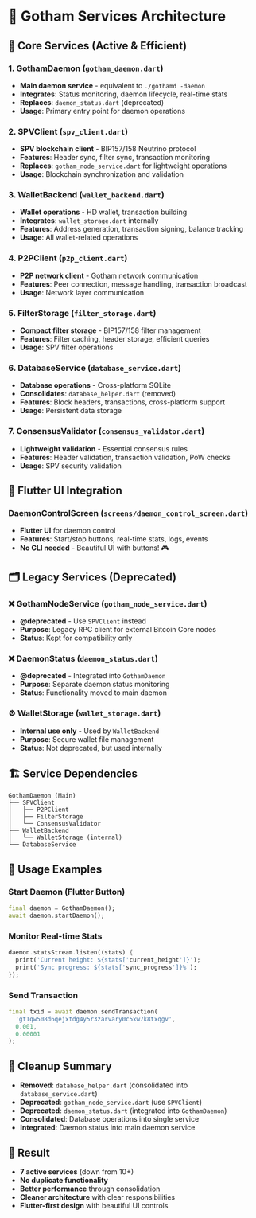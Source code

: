 # 🦇 Gotham Services Architecture

## 🚀 **Core Services (Active & Efficient)**

### **1. GothamDaemon** (`gotham_daemon.dart`)
- **Main daemon service** - equivalent to `./gothamd -daemon`
- **Integrates**: Status monitoring, daemon lifecycle, real-time stats
- **Replaces**: `daemon_status.dart` (deprecated)
- **Usage**: Primary entry point for daemon operations

### **2. SPVClient** (`spv_client.dart`)
- **SPV blockchain client** - BIP157/158 Neutrino protocol
- **Features**: Header sync, filter sync, transaction monitoring
- **Replaces**: `gotham_node_service.dart` for lightweight operations
- **Usage**: Blockchain synchronization and validation

### **3. WalletBackend** (`wallet_backend.dart`)
- **Wallet operations** - HD wallet, transaction building
- **Integrates**: `wallet_storage.dart` internally
- **Features**: Address generation, transaction signing, balance tracking
- **Usage**: All wallet-related operations

### **4. P2PClient** (`p2p_client.dart`)
- **P2P network client** - Gotham network communication
- **Features**: Peer connection, message handling, transaction broadcast
- **Usage**: Network layer communication

### **5. FilterStorage** (`filter_storage.dart`)
- **Compact filter storage** - BIP157/158 filter management
- **Features**: Filter caching, header storage, efficient queries
- **Usage**: SPV filter operations

### **6. DatabaseService** (`database_service.dart`)
- **Database operations** - Cross-platform SQLite
- **Consolidates**: `database_helper.dart` (removed)
- **Features**: Block headers, transactions, cross-platform support
- **Usage**: Persistent data storage

### **7. ConsensusValidator** (`consensus_validator.dart`)
- **Lightweight validation** - Essential consensus rules
- **Features**: Header validation, transaction validation, PoW checks
- **Usage**: SPV security validation

## 📱 **Flutter UI Integration**

### **DaemonControlScreen** (`screens/daemon_control_screen.dart`)
- **Flutter UI** for daemon control
- **Features**: Start/stop buttons, real-time stats, logs, events
- **No CLI needed** - Beautiful UI with buttons! 🎮

## 🗂️ **Legacy Services (Deprecated)**

### **❌ GothamNodeService** (`gotham_node_service.dart`)
- **@deprecated** - Use `SPVClient` instead
- **Purpose**: Legacy RPC client for external Bitcoin Core nodes
- **Status**: Kept for compatibility only

### **❌ DaemonStatus** (`daemon_status.dart`)
- **@deprecated** - Integrated into `GothamDaemon`
- **Purpose**: Separate daemon status monitoring
- **Status**: Functionality moved to main daemon

### **⚙️ WalletStorage** (`wallet_storage.dart`)
- **Internal use only** - Used by `WalletBackend`
- **Purpose**: Secure wallet file management
- **Status**: Not deprecated, but used internally

## 🏗️ **Service Dependencies**

```
GothamDaemon (Main)
├── SPVClient
│   ├── P2PClient
│   ├── FilterStorage
│   └── ConsensusValidator
├── WalletBackend
│   └── WalletStorage (internal)
└── DatabaseService
```

## 🎯 **Usage Examples**

### **Start Daemon (Flutter Button)**
```dart
final daemon = GothamDaemon();
await daemon.startDaemon();
```

### **Monitor Real-time Stats**
```dart
daemon.statsStream.listen((stats) {
  print('Current height: ${stats['current_height']}');
  print('Sync progress: ${stats['sync_progress']}%');
});
```

### **Send Transaction**
```dart
final txid = await daemon.sendTransaction(
  'gt1qw508d6qejxtdg4y5r3zarvary0c5xw7k8txqgv',
  0.001,
  0.00001
);
```

## 🧹 **Cleanup Summary**

- **Removed**: `database_helper.dart` (consolidated into `database_service.dart`)
- **Deprecated**: `gotham_node_service.dart` (use `SPVClient`)
- **Deprecated**: `daemon_status.dart` (integrated into `GothamDaemon`)
- **Consolidated**: Database operations into single service
- **Integrated**: Daemon status into main daemon service

## 🚀 **Result**

- **7 active services** (down from 10+)
- **No duplicate functionality**
- **Better performance** through consolidation
- **Cleaner architecture** with clear responsibilities
- **Flutter-first design** with beautiful UI controls